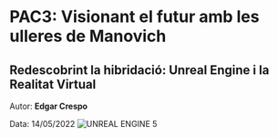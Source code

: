 # PAC3: Visionant el futur amb les ulleres de Manovich
## Redescobrint la hibridació: Unreal Engine i la Realitat Virtual
Autor: **Edgar Crespo**


Data: 14/05/2022
![UNREAL ENGINE 5](https://as01.epimg.net/meristation/imagenes/2022/03/24/reportajes/1648145141_497649_1648145204_noticia_normal.jpg)
